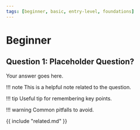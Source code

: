 ```yaml
---
tags: [beginner, basic, entry-level, foundations]
---
```


# Beginner

## Question 1: Placeholder Question?
Your answer goes here.

!!! note
    This is a helpful note related to the question.

!!! tip
    Useful tip for remembering key points.

!!! warning
    Common pitfalls to avoid.

{{ include "related.md" }}
